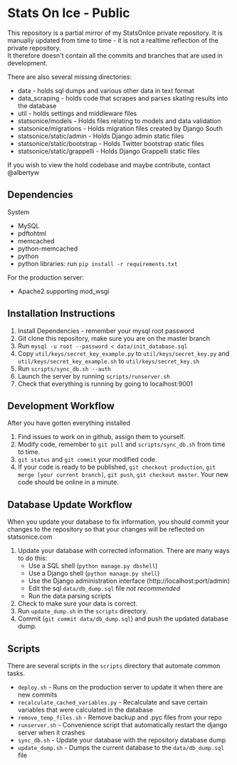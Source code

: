 Stats On Ice - Public
==========

This repository is a partial mirror of my StatsOnIce private repository.  It is manually 
updated from time to time - it is not a realtime reflection of the private repository.  
It therefore doesn't contain all the commits and branches that are used in development.  

There are also several missing directories:
- data - holds sql dumps and various other data in text format
- data\_scraping - holds code that scrapes and parses skating results into the database
- util - holds settings and middleware files
- statsonice/models - Holds files relating to models and data validation
- statsonice/migrations - Holds migration files created by Django South
- statsonice/static/admin - Holds Django admin static files
- statsonice/static/bootstrap - Holds Twitter bootstrap static files
- statsonice/static/grappelli - Holds Django Grappelli static files

If you wish to view the hold codebase and maybe contribute, contact @albertyw



Dependencies
------------
System
- MySQL
- pdftohtml
- memcached
- python-memcached
- python
- python libraries: run `pip install -r requirements.txt`

For the production server:
- Apache2 supporting mod\_wsgi

Installation Instructions
-------------------------

1.  Install Dependencies - remember your mysql root password
2.  Git clone this repository, make sure you are on the master branch
3.  Run `mysql -u root --password < data/init_database.sql`
4.  Copy `util/keys/secret_key_example.py` to `util/keys/secret_key.py` and
`util/keys/secret_key_example.sh` to `util/keys/secret_key.sh`
5.  Run `scripts/sync_db.sh --auth`
6.  Launch the server by running `scripts/runserver.sh`
7.  Check that everything is running by going to localhost:9001

Development Workflow
--------------------
After you have gotten everything installed

1.  Find issues to work on in github, assign them to yourself.
2.  Modify code, remember to `git pull` and `scripts/sync_db.sh` from time to time.
3.  `git status` and `git commit` your modified code.
4.  If your code is ready to be published, `git checkout production`,
`git merge [your current branch]`, `git push`, `git checkout master`.  Your new
code should be online in a minute.

Database Update Workflow
------------------------
When you update your database to fix information, you should commit your changes
to the repository so that your changes will be reflected on statsonice.com

1.  Update your database with corrected information.  There are many ways to
do this:
    - Use a SQL shell (`python manage.py dbshell`)
    - Use a Django shell (`python manage.py shell`)
    - Use the Django administration interface (http://localhost:port/admin)
    - Edit the sql `data/db_dump.sql` file *not recommended*
    - Run the data parsing scripts
2.  Check to make sure your data is correct.
3.  Run `update_dump.sh` in the `scripts` directory.
4.  Commit (`git commit data/db_dump.sql`) and push the updated database dump.

Scripts
-------
There are several scripts in the `scripts` directory that automate common tasks.
- `deploy.sh` - Runs on the production server to update it when there are new commits
- `recalculate_cached_variables.py` - Recalculate and save certain variables that
were calculated in the database
- `remove_temp_files.sh` - Remove backup and .pyc files from your repo
- `runserver.sh` - Convenience script that automatically restart the django server when
it crashes
- `sync_db.sh` - Update your database with the repository database dump
- `update_dump.sh` - Dumps the current database to the `data/db_dump.sql` file


